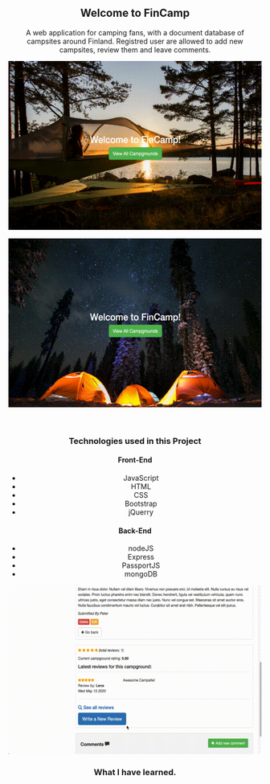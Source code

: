 <h2 align="center">
  Welcome to FinCamp
</h2>
<p align="center">
  A web application for camping fans, with a document database of campsites around Finland. Registred user are allowed to
  add new campsites, review them and leave comments. 
</p>
<p align="center">
  <img src="gifs/intro.gif">
</p>

<p align="center">
  <img src="gifs/campgroundIndex.gif">
</p>
<br>
<h3 align="center">
  Technologies used in this Project
</h3>
<h4 align="center">
  Front-End
</h4>
<ul align="center">
  <li align="center">JavaScript</li>
  <li align="center">HTML</li>
  <li align="center">CSS</li>
  <li align="center">Bootstrap</li>
  <li align="center">jQuerry</li>
</ul>
<h4 align="center">
  Back-End
</h4>
<ul align="center">
  <li>nodeJS</li>
  <li>Express</li>
  <li>PassportJS</li>
  <li>mongoDB</li>
</ul>
<p align="center">
  <img src="gifs/review.gif">
</p>
<h3 align="center">
  What I have learned.
</h3>
